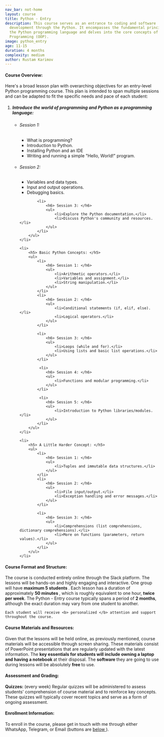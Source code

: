 ```yaml
---
nav_bar: not-home
layout: course
title: Python - Entry
description: This course serves as an entrance to coding and software
  development through the Python. It encompasses the fundamental principles of
  the Python programming language and delves into the core concepts of Object-Oriented
  Programming (OOP).
image: python_entry
age: 11-15
duration: 4 months
complexity: medium
author: Rustam Karimov
---
```


<!-- Course Overview -->
<h4><i class="fa-regular fa-eye" style="color: #000000;"></i> Course Overview: </h4>
<p>Here's a broad lesson plan with overarching objectives for an entry-level Python programming course. This
    plan is intended to span multiple sessions and can be adapted to fit the specific needs and pace of each
    student:
</p>
<ol>
    <li>
        <h5> Introduce the world of programming and Python as a programming language: </h5>
        <ul>
            <li>
                <h6> Session 1: </h6>
                <ul>
                    <li>What is programming?</li>
                    <li>Introduction to Python.</li>
                    <li>Installing Python and an IDE</li>
                    <li>Writing and running a simple "Hello, World!" program.</li>
                </ul>
            </li>
            <li>
                <h6> Session 2: </h6>
                <ul>
                    <li>Variables and data types.</li>
                    <li>Input and output operations.</li>
                    <li>Debugging basics.</li>
                </ul>
            </li>

            <li>
                <h6> Session 3: </h6>
                <ul>
                    <li>Explore the Python documentation.</li>
                    <li>Discuss Python's community and resources.</li>
                </ul>
            </li>
        </ul>
    </li>

    <li>
        <h5> Basic Python Concepts: </h5>
        <ul>
            <li>
                <h6> Session 1: </h6>
                <ul>
                    <li>Arithmetic operators.</li>
                    <li>Variables and assignment.</li>
                    <li>String manipulation.</li>
                </ul>
            </li>
            <li>
                <h6> Session 2: </h6>
                <ul>
                    <li>Conditional statements (if, elif, else).</li>
                    <li>Logical operators.</li>
                </ul>
            </li>

            <li>
                <h6> Session 3: </h6>
                <ul>
                    <li>Loops (while and for).</li>
                    <li>Using lists and basic list operations.</li>
                </ul>
            </li>

             <li>
                <h6> Session 4: </h6>
                <ul>
                    <li>Functions and modular programming.</li>
                </ul>
            </li>

             <li>
                <h6> Session 5: </h6>
                <ul>
                    <li>Introduction to Python libraries/modules.</li>
                </ul>
            </li>
        </ul>
    </li>

    <li>
        <h5> A Little Harder Concept: </h5>
        <ul>
            <li>
                <h6> Session 1: </h6>
                <ul>
                    <li>Tuples and immutable data structures.</li>
                </ul>
            </li>
            <li>
                <h6> Session 2: </h6>
                <ul>
                    <li>File input/output.</li>
                    <li>Exception handling and error messages.</li>
                </ul>
            </li>

            <li>
                <h6> Session 3: </h6>
                <ul>
                    <li>Comprehensions (list comprehensions, dictionary comprehensions).</li>
                    <li>More on functions (parameters, return values).</li>
                </ul>
            </li>
        </ul>
    </li>
</ol>

<!-- Course Format and Structure -->
<h4><i class="fa-solid fa-computer"></i> Course Format and Structure: </h4>
<p>
    The course is conducted entirely online through the Slack platform. The lessons will be hands-on and
    highly engaging and interactive. One group will have <b> maximum 5 students </b>.
    Each lesson has a duration of approximately <b> 50 minutes </b>, which is roughly equivalent to one
    hour,
    <b>twice per week</b>.
    The Python - Entry course typically spans a period of <b>2 months</b>, although the exact
    duration may vary
    from one student to another.

    Each student will receive <b> personalized </b> attention and support throughout the course.
</p>

<!-- Course Materials and Resources -->
<h4><i class="fa-solid fa-book"></i> Course Materials and Resources: </h4>
<p> Given that the lessons will be held online, as previously mentioned, course materials will be accessible
    through
    screen sharing. These materials consist of PowerPoint presentations that are regularly updated with the
    latest information. The <b> key essentials for students will include owning a laptop and having a
        notebook </b>
    at their disposal. The <b> software </b> they are going to use during lessons will be absolutely <b>
        free </b> to use.</p>

<!-- Assessment and Grading -->
<h4><i class="fa-solid fa-cubes-stacked"></i> Assessment and Grading: </h4>
<p><b> Quizzes: </b> (every week) Regular quizzes will be administered to assess students' comprehension
    of course material and
    to reinforce key concepts. These quizzes will typically cover recent topics and serve as a form of
    ongoing assessment.
</p>

<!-- Enrollment Information -->
<h4><i class="fa-solid fa-hat-wizard"></i> Enrollment Information: </h4>
<p> To enroll in the course, please get in touch with me through either WhatsApp, Telegram, or Email
    (buttons are <a href="#connect"> below </a>).</p>
